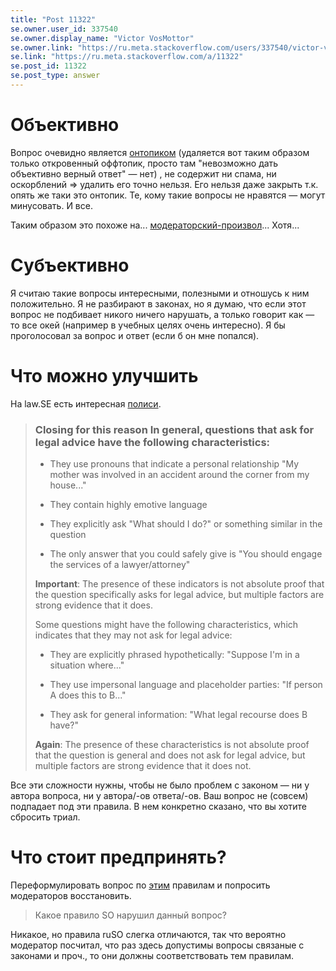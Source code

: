 ```yaml
---
title: "Post 11322"
se.owner.user_id: 337540
se.owner.display_name: "Victor VosMottor"
se.owner.link: "https://ru.meta.stackoverflow.com/users/337540/victor-vosmottor"
se.link: "https://ru.meta.stackoverflow.com/a/11322"
se.post_id: 11322
se.post_type: answer
---
```

<h1>Объективно</h1>
<p>Вопрос очевидно является <a href="https://ru.meta.stackoverflow.com/questions/2868/%d0%9e%d0%bf%d1%80%d0%be%d1%81-%d0%9e%d1%82%d0%bd%d0%be%d1%88%d0%b5%d0%bd%d0%b8%d0%b5-%d1%81%d0%be%d0%be%d0%b1%d1%89%d0%b5%d1%81%d1%82%d0%b2%d0%b0-%d0%ba-%d0%b2%d0%be%d0%bf%d1%80%d0%be%d1%81%d0%b0%d0%bc-%d0%b7%d0%b0%d1%82%d1%80%d0%b0%d0%b3%d0%b8%d0%b2%d0%b0%d1%8e%d1%89%d0%b8%d0%bc-%d1%8d%d1%82%d0%b8%d0%ba%d1%83-%d0%bf%d1%80%d0%b0%d0%b2%d0%be%d0%bd%d0%b0%d1%80%d1%83%d1%88%d0%b5%d0%bd%d0%b8%d1%8f-%d0%b8-%d0%b8%d0%bd">онтопиком</a> (удаляется вот таким образом только откровенный оффтопик, просто там &quot;невозможно дать объективно верный ответ&quot; — нет) , не содержит ни спама, ни оскорблений ⇒ удалить его точно нельзя. Его нельзя даже закрыть т.к. опять же таки это онтопик. Те, кому такие вопросы не нравятся — могут минусовать. И все.</p>
<p>Таким образом это похоже на... <a href="/questions/tagged/%d0%bc%d0%be%d0%b4%d0%b5%d1%80%d0%b0%d1%82%d0%be%d1%80%d1%81%d0%ba%d0%b8%d0%b9-%d0%bf%d1%80%d0%be%d0%b8%d0%b7%d0%b2%d0%be%d0%bb" class="post-tag" title="показать вопросы с меткой [модераторский-произвол]" rel="tag">модераторский-произвол</a>... Хотя...</p>
<h1>Субъективно</h1>
<p>Я считаю такие вопросы интересными, полезными и отношусь к ним положительно. Я не разбирают в законах, но я думаю, что если этот вопрос не подбивает никого ничего нарушать, а только говорит как — то все окей (например в учебных целях очень интересно). Я бы проголосовал за вопрос и ответ (если б он мне попался).</p>
<h1>Что можно улучшить</h1>
<p>На law.SE есть интересная <a href="https://law.meta.stackexchange.com/a/222/34767">полиси</a>.</p>
<blockquote>
<h3>Closing for this reason In general, questions that ask for legal advice have the following characteristics:</h3>
<ul>
<li><p>They use pronouns that indicate a personal relationship &quot;My mother was involved in an accident around the corner from my house...&quot;</p>
</li>
<li><p>They contain highly emotive language</p>
</li>
<li><p>They explicitly ask &quot;What should I do?&quot; or something similar in the question</p>
</li>
<li><p>The only answer that you could safely give is &quot;You should engage the services of a lawyer/attorney&quot;</p>
</li>
</ul>
<p><strong>Important</strong>: The presence of these indicators is not absolute proof that the question specifically asks for legal advice, but multiple
factors are strong evidence that it does.</p>
<p>Some questions might have the following characteristics, which
indicates that they may not ask for legal advice:</p>
<ul>
<li><p>They are explicitly phrased hypothetically: &quot;Suppose I'm in a situation where...&quot;</p>
</li>
<li><p>They use impersonal language and placeholder parties: &quot;If person A does this to B...&quot;</p>
</li>
<li><p>They ask for general information: &quot;What legal recourse does B have?&quot;</p>
</li>
</ul>
<p><strong>Again</strong>: The presence of these characteristics is not absolute proof that the question is general and does not ask for legal advice, but
multiple factors are strong evidence that it does not.</p>
</blockquote>
<p>Все эти сложности нужны, чтобы не было проблем с законом — ни у автора вопроса, ни у автора/-ов ответа/-ов. Ваш вопрос не (совсем) подпадает под эти правила. В нем конкретно сказано, что вы хотите сбросить триал.</p>
<h1>Что стоит предпринять?</h1>
<p>Переформулировать вопрос по <a href="https://law.meta.stackexchange.com/questions/221/policy-for-questions-that-clearly-ask-for-specific-legal-advice">этим</a> правилам и попросить модераторов восстановить.</p>
<blockquote>
<p>Какое правило SO нарушил данный вопрос?</p>
</blockquote>
<p>Никакое, но правила ruSO слегка отличаются, так что вероятно модератор посчитал, что раз здесь допустимы вопросы связаные с законами и проч., то они должны соответствовать тем правилам.</p>
